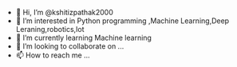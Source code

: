 - 👋 Hi, I’m @kshitizpathak2000
- 👀 I’m interested in Python programming ,Machine Learning,Deep Leraning,robotics,Iot
- 🌱 I’m currently learning Machine learning
- 💞️ I’m looking to collaborate on ...
- 📫 How to reach me ...

<!---
kshitizpathak2000/kshitizpathak2000 is a ✨ special ✨ repository because its `README.md` (this file) appears on your GitHub profile.
You can click the Preview link to take a look at your changes.
--->
